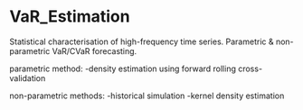 # VaR_Estimation

Statistical characterisation of high-frequency time series.
Parametric & non-parametric VaR/CVaR forecasting.

parametric method:
-density estimation using forward rolling cross-validation

non-parametric methods:
-historical simulation
-kernel density estimation
